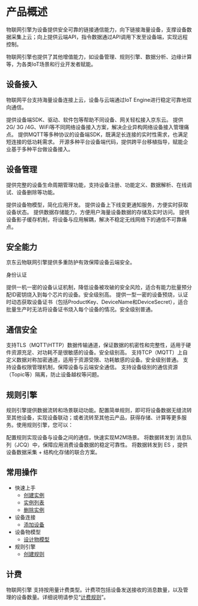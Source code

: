 # 产品概述

物联网引擎为设备提供安全可靠的链接通信能力，向下链接海量设备，支撑设备数据采集上云；向上提供云端API，指令数据通过API调用下发至设备端，实现远程控制。

物联网引擎也提供了其他增值能力，如设备管理、规则引擎、数据分析、边缘计算等，为各类IoT场景和行业开发者赋能。


## 设备接入

物联网平台支持海量设备连接上云，设备与云端通过IoT Engine进行稳定可靠地双向通信。

提供设备端SDK、驱动、软件包等帮助不同设备、网关轻松接入京东云。
提供2G/ 3G /4G、WiFi等不同网络设备接入方案，解决企业异构网络设备接入管理痛点。
提供MQTT等多种协议的设备端SDK，既满足长连接的实时性需求，也满足短连接的低功耗需求。
开源多种平台设备端代码，提供跨平台移植指导，赋能企业基于多种平台做设备接入。

## 设备管理

提供完整的设备生命周期管理功能，支持设备注册、功能定义、数据解析、在线调试、设备删除等功能。

提供设备物模型，简化应用开发。
提供设备上下线变更通知服务，方便实时获取设备状态。
提供数据存储能力，方便用户海量设备数据的存储及实时访问。
提供设备影子缓存机制，将设备与应用解耦，解决不稳定无线网络下的通信不可靠痛点。

## 安全能力

京东云物联网引擎提供多重防护有效保障设备云端安全。

身份认证

提供一机一密的设备认证机制，降低设备被攻破的安全风险，适合有能力批量预分配ID密钥烧入到每个芯片的设备。安全级别高。
提供一型一密的设备预烧，认证时动态获取设备证书（包括ProductKey、DeviceName和DeviceSecret），适合批量生产时无法将设备证书烧入每个设备的情况。安全级别普通。


## 通信安全

支持TLS（MQTT\HTTP）数据传输通道，保证数据的机密性和完整性，适用于硬件资源充足、对功耗不是很敏感的设备。安全级别高。
支持TCP（MQTT）上自定义数据对称加密通道，适用于资源受限、功耗敏感的设备。安全级别普通。
支持设备权限管理机制，保障设备与云端安全通信。
支持设备级别的通信资源（Topic等）隔离，防止设备越权等问题。

## 规则引擎

规则引擎提供数据流转和场景联动功能。配置简单规则，即可将设备数据无缝流转至其他设备，实现设备联动；或者流转至其他云产品，获得存储、计算等更多服务。使用规则引擎，您可以：

配置规则实现设备与设备之间的通信，快速实现M2M场景。
将数据转发到 消息队列（JCQ）中，保障应用消费设备数据的稳定可靠性。
将数据转发到 ES ，提供设备数据采集 + 结构化存储的联合方案。



## 常用操作

- 快速上手
	- [创建实例](../Getting-Started/Create-Instance.md)
	- [实例列表](../Getting-Started/List-Instance.md)
	- [删除实例](../Getting-Started/Delete-Instance.md)
- 设备连接
	- [添加设备](../Operation-Guide/Device-Registration/Add-Devices.md)
- 设备物模型
	- [设计物模型](../Best-Practices/Design-OM.md)
- 规则引擎
	- [创建规则](../Operation-Guide/Rule-Engine/Add-Rules.md)


## 计费
物联网引擎 支持按用量计费类型。计费项包括设备发送接收的消息数量，以及管理的设备数量。详细说明请参见“[计费规则](../Pricing/Billing-Rules.md)”。
